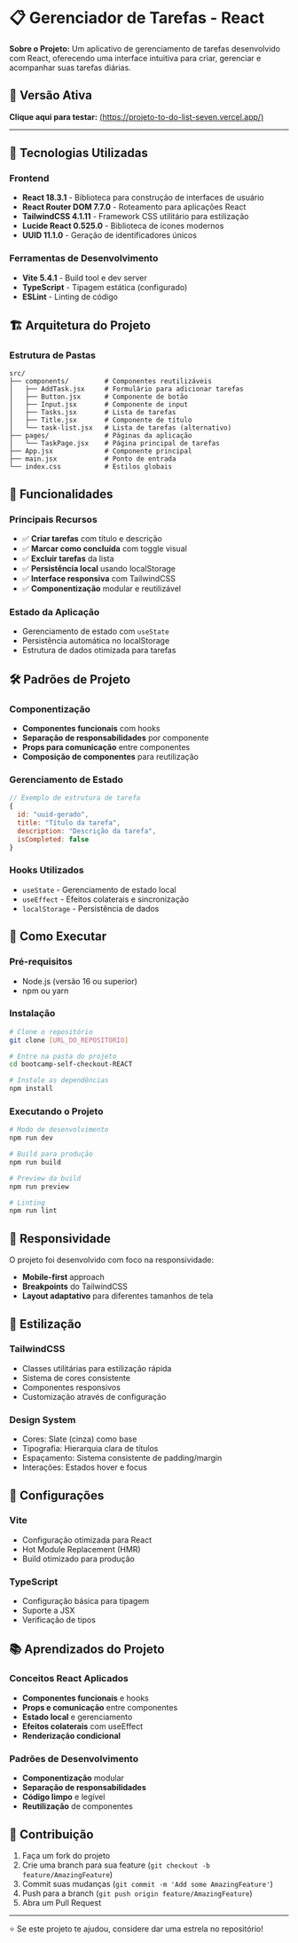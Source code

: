 # 📋 Gerenciador de Tarefas - React

**Sobre o Projeto:** Um aplicativo de gerenciamento de tarefas desenvolvido com React, oferecendo uma interface intuitiva para criar, gerenciar e acompanhar suas tarefas diárias.

## 🌟 **Versão Ativa**

**Clique aqui para testar:** [(https://projeto-to-do-list-seven.vercel.app/)](https://projeto-to-do-list-seven.vercel.app)

---

## 🚀 Tecnologias Utilizadas

### **Frontend**
- **React 18.3.1** - Biblioteca para construção de interfaces de usuário
- **React Router DOM 7.7.0** - Roteamento para aplicações React
- **TailwindCSS 4.1.11** - Framework CSS utilitário para estilização
- **Lucide React 0.525.0** - Biblioteca de ícones modernos
- **UUID 11.1.0** - Geração de identificadores únicos

### **Ferramentas de Desenvolvimento**
- **Vite 5.4.1** - Build tool e dev server
- **TypeScript** - Tipagem estática (configurado)
- **ESLint** - Linting de código

## 🏗️ Arquitetura do Projeto

### **Estrutura de Pastas**
```
src/
├── components/         # Componentes reutilizáveis
│   ├── AddTask.jsx     # Formulário para adicionar tarefas
│   ├── Button.jsx      # Componente de botão
│   ├── Input.jsx       # Componente de input
│   ├── Tasks.jsx       # Lista de tarefas
│   ├── Title.jsx       # Componente de título
│   └── task-list.jsx   # Lista de tarefas (alternativo)
├── pages/              # Páginas da aplicação
│   └── TaskPage.jsx    # Página principal de tarefas
├── App.jsx             # Componente principal
├── main.jsx            # Ponto de entrada
└── index.css           # Estilos globais
```

## 🎯 Funcionalidades

### **Principais Recursos**
- ✅ **Criar tarefas** com título e descrição
- ✅ **Marcar como concluída** com toggle visual
- ✅ **Excluir tarefas** da lista
- ✅ **Persistência local** usando localStorage
- ✅ **Interface responsiva** com TailwindCSS
- ✅ **Componentização** modular e reutilizável

### **Estado da Aplicação**
- Gerenciamento de estado com `useState`
- Persistência automática no localStorage
- Estrutura de dados otimizada para tarefas

## 🛠️ Padrões de Projeto

### **Componentização**
- **Componentes funcionais** com hooks
- **Separação de responsabilidades** por componente
- **Props para comunicação** entre componentes
- **Composição de componentes** para reutilização

### **Gerenciamento de Estado**
```javascript
// Exemplo de estrutura de tarefa
{
  id: "uuid-gerado",
  title: "Título da tarefa",
  description: "Descrição da tarefa",
  isCompleted: false
}
```

### **Hooks Utilizados**
- `useState` - Gerenciamento de estado local
- `useEffect` - Efeitos colaterais e sincronização
- `localStorage` - Persistência de dados

## 🚀 Como Executar

### **Pré-requisitos**
- Node.js (versão 16 ou superior)
- npm ou yarn

### **Instalação**
```bash
# Clone o repositório
git clone [URL_DO_REPOSITORIO]

# Entre na pasta do projeto
cd bootcamp-self-checkout-REACT

# Instale as dependências
npm install
```

### **Executando o Projeto**
```bash
# Modo de desenvolvimento
npm run dev

# Build para produção
npm run build

# Preview da build
npm run preview

# Linting
npm run lint
```

## 📱 Responsividade

O projeto foi desenvolvido com foco na responsividade:
- **Mobile-first** approach
- **Breakpoints** do TailwindCSS
- **Layout adaptativo** para diferentes tamanhos de tela

## 🎨 Estilização

### **TailwindCSS**
- Classes utilitárias para estilização rápida
- Sistema de cores consistente
- Componentes responsivos
- Customização através de configuração

### **Design System**
- Cores: Slate (cinza) como base
- Tipografia: Hierarquia clara de títulos
- Espaçamento: Sistema consistente de padding/margin
- Interações: Estados hover e focus

## 🔧 Configurações

### **Vite**
- Configuração otimizada para React
- Hot Module Replacement (HMR)
- Build otimizado para produção

### **TypeScript**
- Configuração básica para tipagem
- Suporte a JSX
- Verificação de tipos

## 📚 Aprendizados do Projeto

### **Conceitos React Aplicados**
- **Componentes funcionais** e hooks
- **Props e comunicação** entre componentes
- **Estado local** e gerenciamento
- **Efeitos colaterais** com useEffect
- **Renderização condicional**

### **Padrões de Desenvolvimento**
- **Componentização** modular
- **Separação de responsabilidades**
- **Código limpo** e legível
- **Reutilização** de componentes

## 🤝 Contribuição

1. Faça um fork do projeto
2. Crie uma branch para sua feature (`git checkout -b feature/AmazingFeature`)
3. Commit suas mudanças (`git commit -m 'Add some AmazingFeature'`)
4. Push para a branch (`git push origin feature/AmazingFeature`)
5. Abra um Pull Request

---

⭐ Se este projeto te ajudou, considere dar uma estrela no repositório!
